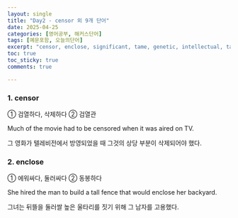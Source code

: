 ```yaml
---
layout: single
title: "Day2 - censor 외 9개 단어"
date: 2025-04-25
categories: [영어공부, 해커스단어]
tags: [예문포함, 오늘의단어]
excerpt: "censor, enclose, significant, tame, genetic, intellectual, tactic, thrifty, sensible, divine"
toc: true
toc_sticky: true
comments: true

---
```


### 1. censor
① 검열하다, 삭제하다 ② 검열관

Much of the movie had to be censored when it was aired on TV.

그 영화가 텔레비전에서 방영되었을 때 그것의 상당 부분이 삭제되어야 했다.

### 2. enclose
① 에워싸다, 둘러싸다 ② 동봉하다

She hired the man to build a tall fence that would enclose her backyard.

그녀는 뒤뜰을 둘러쌀 높은 울타리를 짓기 위해 그 남자를 고용했다.